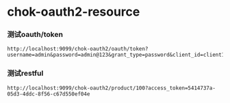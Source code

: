 # chok-oauth2-resource
### 测试oauth/token
```
http://localhost:9099/chok-oauth2/oauth/token?username=admin&password=admin@123&grant_type=password&client_id=client1&client_secret=secret
```
### 测试restful
```
http://localhost:9099/chok-oauth2/product/100?access_token=5414737a-05d3-4ddc-8f56-c67d550ef04e
```
